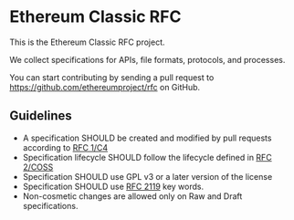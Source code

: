 Ethereum Classic RFC
====================

This is the Ethereum Classic RFC project.

We collect specifications for APIs, file formats, protocols, and processes.

You can start contributing by sending a pull request to https://github.com/ethereumproject/rfc on GitHub.

## Guidelines

* A specification SHOULD be created and modified by pull requests according to [RFC 1/C4](1/README.md)
* Specification lifecycle SHOULD follow the lifecycle defined in [RFC 2/COSS](2/README.md)
* Specification SHOULD use GPL v3 or a later version of the license
* Specification SHOULD use [RFC 2119](http://tools.ietf.org/html/rfc2119) key words.
* Non-cosmetic changes are allowed only on Raw and Draft specifications.
